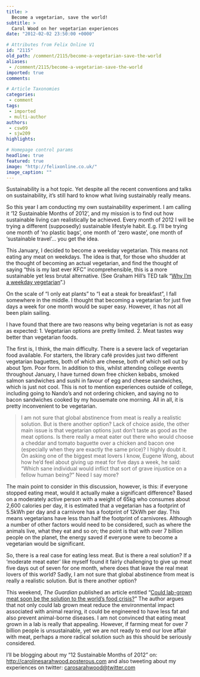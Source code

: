 ```yaml
---
title: >
  Become a vegetarian, save the world!
subtitle: >
  Carol Wood on her vegetarian experiences
date: "2012-02-02 23:50:00 +0000"

# Attributes from Felix Online V1
id: "2115"
old_path: /comment/2115/become-a-vegetarian-save-the-world
aliases:
 - /comment/2115/become-a-vegetarian-save-the-world
imported: true
comments:

# Article Taxonomies
categories:
 - comment
tags:
 - imported
 - multi-author
authors:
 - csw09
 - sjw209
highlights:

# Homepage control params
headline: true
featured: true
image: "http://felixonline.co.uk/"
image_caption: ""
---
```


Sustainability is a hot topic. Yet despite all the recent conventions and talks on sustainability, it’s still hard to know what living sustainably really means.

So this year I am conducting my own sustainability experiment. I am calling it ‘12 Sustainable Months of 2012’, and my mission is to find out how sustainable living can realistically be achieved. Every month of 2012 I will be trying a different (supposedly) sustainable lifestyle habit. E.g. I’ll be trying one month of ‘no plastic bags’, one month of ‘zero waste’, one month of ‘sustainable travel’… you get the idea.

This January, I decided to become a weekday vegetarian. This means not eating any meat on weekdays. The idea is that, for those who shudder at the thought of becoming an actual vegetarian, and find the thought of saying “this is my last ever KFC” incomprehensible, this is a more sustainable yet less brutal alternative. (See Graham Hill’s TED talk “[Why I’m a weekday vegetarian](http://blog.ted.com/2010/05/18/why_im_a_weekda/)”.)

On the scale of “I only eat plants” to “I eat a steak for breakfast”, I fall somewhere in the middle. I thought that becoming a vegetarian for just five days a week for one month would be super easy. However, it has not all been plain sailing.

I have found that there are two reasons why being vegetarian is not as easy as expected: 1. Vegetarian options are pretty limited. 2. Meat tastes way better than vegetarian foods.

The first is, I think, the main difficulty. There is a severe lack of vegetarian food available. For starters, the library café provides just two different vegetarian baguettes, both of which are cheese, both of which sell out by about 1pm. Poor form. In addition to this, whilst attending college events throughout January, I have turned down free chicken kebabs, smoked salmon sandwiches and sushi in favour of egg and cheese sandwiches, which is just not cool. This is not to mention experiences outside of college, including going to Nando’s and not ordering chicken, and saying no to bacon sandwiches cooked by my housemate one morning. All in all, it is pretty inconvenient to be vegetarian.
> I am not sure that global abstinence from meat is really a realistic solution. But is there another option?
Lack of choice aside, the other main issue is that vegetarian options just don’t taste as good as the meat options. Is there really a meat eater out there who would choose a cheddar and tomato baguette over a chicken and bacon one (especially when they are exactly the same price)? I highly doubt it. On asking one of the biggest meat lovers I know, Eugene Wong, about how he’d feel about giving up meat for five days a week, he said: “Which sane individual would inflict that sort of grave injustice on a fellow human being?” Need I say more?

The main point to consider in this discussion, however, is this: if everyone stopped eating meat, would it actually make a significant difference? Based on a moderately active person with a weight of 65kg who consumes about 2,600 calories per day, it is estimated that a vegetarian has a footprint of 5.5kWh per day and a carnivore has a footprint of 12kWh per day. This means vegetarians have less than half the footprint of carnivores. Although a number of other factors would need to be considered, such as where the animals live, what they eat and so on; the point is that with over 7 billion people on the planet, the energy saved if everyone were to become a vegetarian would be significant.

So, there is a real case for eating less meat. But is there a real solution? If a ‘moderate meat eater’ like myself found it fairly challenging to give up meat five days out of seven for one month, where does that leave the real meat lovers of this world? Sadly, I am not sure that global abstinence from meat is really a realistic solution. But is there another option?

This weekend, _The Guardian_ published an article entitled “[Could lab-grown meat soon be the solution to the world’s food crisis?](http://www.guardian.co.uk/commentisfree/2012/jan/22/cultured-meat-environment-diet-nutrition)” The author argues that not only could lab grown meat reduce the environmental impact associated with animal rearing, it could be engineered to have less fat and also prevent animal-borne diseases. I am not convinced that eating meat grown in a lab is really that appealing. However, if farming meat for over 7 billion people is unsustainable, yet we are not ready to end our love affair with meat, perhaps a more radical solution such as this should be seriously considered.

I’ll be blogging about my “12 Sustainable Months of 2012” on: <http://carolinesarahwood.posterous.com> and also tweeting about my experiences on twitter: [carosarahwood@twitter.com](https://twitter.com/#!/carosarahwood)
